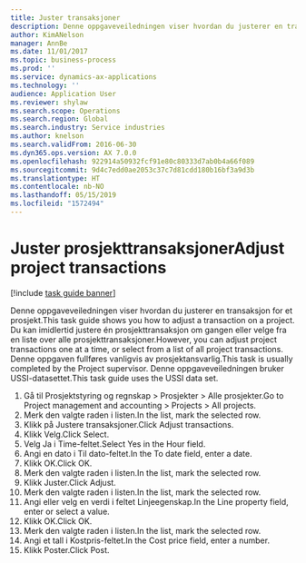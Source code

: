 ```yaml
---
title: Juster transaksjoner
description: Denne oppgaveveiledningen viser hvordan du justerer en transaksjon for et prosjekt.
author: KimANelson
manager: AnnBe
ms.date: 11/01/2017
ms.topic: business-process
ms.prod: ''
ms.service: dynamics-ax-applications
ms.technology: ''
audience: Application User
ms.reviewer: shylaw
ms.search.scope: Operations
ms.search.region: Global
ms.search.industry: Service industries
ms.author: knelson
ms.search.validFrom: 2016-06-30
ms.dyn365.ops.version: AX 7.0.0
ms.openlocfilehash: 922914a50932fcf91e80c80333d7ab0b4a66f089
ms.sourcegitcommit: 9d4c7edd0ae2053c37c7d81cdd180b16bf3a9d3b
ms.translationtype: HT
ms.contentlocale: nb-NO
ms.lasthandoff: 05/15/2019
ms.locfileid: "1572494"
---
```

# <a name="adjust-project-transactions"></a><span data-ttu-id="21119-103">Juster prosjekttransaksjoner</span><span class="sxs-lookup"><span data-stu-id="21119-103">Adjust project transactions</span></span>

[!include [task guide banner](../../includes/task-guide-banner.md)]

<span data-ttu-id="21119-104">Denne oppgaveveiledningen viser hvordan du justerer en transaksjon for et prosjekt.</span><span class="sxs-lookup"><span data-stu-id="21119-104">This task guide shows you how to adjust a transaction on a project.</span></span> <span data-ttu-id="21119-105">Du kan imidlertid justere én prosjekttransaksjon om gangen eller velge fra en liste over alle prosjekttransaksjoner.</span><span class="sxs-lookup"><span data-stu-id="21119-105">However, you can adjust project transactions one at a time, or select from a list of all project transactions.</span></span> <span data-ttu-id="21119-106">Denne oppgaven fullføres vanligvis av prosjektansvarlig.</span><span class="sxs-lookup"><span data-stu-id="21119-106">This task is usually completed by the Project supervisor.</span></span> <span data-ttu-id="21119-107">Denne oppgaveveiledningen bruker USSI-datasettet.</span><span class="sxs-lookup"><span data-stu-id="21119-107">This task guide uses the USSI data set.</span></span>

1. <span data-ttu-id="21119-108">Gå til Prosjektstyring og regnskap > Prosjekter > Alle prosjekter.</span><span class="sxs-lookup"><span data-stu-id="21119-108">Go to Project management and accounting > Projects > All projects.</span></span> 
2. <span data-ttu-id="21119-109">Merk den valgte raden i listen.</span><span class="sxs-lookup"><span data-stu-id="21119-109">In the list, mark the selected row.</span></span> 
3. <span data-ttu-id="21119-110">Klikk på Justere transaksjoner.</span><span class="sxs-lookup"><span data-stu-id="21119-110">Click Adjust transactions.</span></span> 
4. <span data-ttu-id="21119-111">Klikk Velg.</span><span class="sxs-lookup"><span data-stu-id="21119-111">Click Select.</span></span> 
5. <span data-ttu-id="21119-112">Velg Ja i Time-feltet.</span><span class="sxs-lookup"><span data-stu-id="21119-112">Select Yes in the Hour field.</span></span> 
6. <span data-ttu-id="21119-113">Angi en dato i Til dato-feltet.</span><span class="sxs-lookup"><span data-stu-id="21119-113">In the To date field, enter a date.</span></span> 
7. <span data-ttu-id="21119-114">Klikk OK.</span><span class="sxs-lookup"><span data-stu-id="21119-114">Click OK.</span></span> 
8. <span data-ttu-id="21119-115">Merk den valgte raden i listen.</span><span class="sxs-lookup"><span data-stu-id="21119-115">In the list, mark the selected row.</span></span> 
9. <span data-ttu-id="21119-116">Klikk Juster.</span><span class="sxs-lookup"><span data-stu-id="21119-116">Click Adjust.</span></span> 
10. <span data-ttu-id="21119-117">Merk den valgte raden i listen.</span><span class="sxs-lookup"><span data-stu-id="21119-117">In the list, mark the selected row.</span></span> 
11. <span data-ttu-id="21119-118">Angi eller velg en verdi i feltet Linjeegenskap.</span><span class="sxs-lookup"><span data-stu-id="21119-118">In the Line property field, enter or select a value.</span></span> 
12. <span data-ttu-id="21119-119">Klikk OK.</span><span class="sxs-lookup"><span data-stu-id="21119-119">Click OK.</span></span> 
13. <span data-ttu-id="21119-120">Merk den valgte raden i listen.</span><span class="sxs-lookup"><span data-stu-id="21119-120">In the list, mark the selected row.</span></span> 
14. <span data-ttu-id="21119-121">Angi et tall i Kostpris-feltet.</span><span class="sxs-lookup"><span data-stu-id="21119-121">In the Cost price field, enter a number.</span></span> 
15. <span data-ttu-id="21119-122">Klikk Poster.</span><span class="sxs-lookup"><span data-stu-id="21119-122">Click Post.</span></span> 
